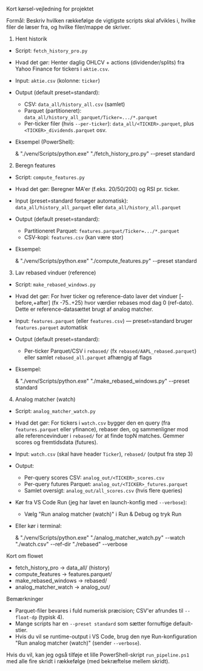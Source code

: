 Kort kørsel-vejledning for projektet

Formål: Beskriv hvilken rækkefølge de vigtigste scripts skal afvikles i, hvilke filer de læser fra, og hvilke filer/mappe de skriver.

1) Hent historik

- Script: `fetch_history_pro.py`
- Hvad det gør: Henter daglig OHLCV + actions (dividender/splits) fra Yahoo Finance for tickers i `aktie.csv`.
- Input: `aktie.csv` (kolonne: `ticker`)
- Output (default preset=standard):
  - CSV: `data_all/history_all.csv` (samlet)
  - Parquet (partitioneret): `data_all/history_all_parquet/Ticker=.../*.parquet`
  - Per-ticker filer (hvis `--per-ticker`): `data_all/<TICKER>.parquet`, plus `<TICKER>_dividends.parquet` osv.
- Eksempel (PowerShell):

  & "./venv/Scripts/python.exe" "./fetch_history_pro.py" --preset standard

2) Beregn features

- Script: `compute_features.py`
- Hvad det gør: Beregner MA'er (f.eks. 20/50/200) og RSI pr. ticker.
- Input (preset=standard forsøger automatisk): `data_all/history_all_parquet` eller `data_all/history_all.parquet`
- Output (default preset=standard):
  - Partitioneret Parquet: `features.parquet/Ticker=.../*.parquet`
  - CSV-kopi: `features.csv` (kan være stor)
- Eksempel:

  & "./venv/Scripts/python.exe" "./compute_features.py" --preset standard

3) Lav rebased vinduer (reference)

- Script: `make_rebased_windows.py`
- Hvad det gør: For hver ticker og reference-dato laver det vinduer [-before,+after] (fx -75..+25) hvor værdier rebases mod dag 0 (ref-dato). Dette er reference-datasættet brugt af analog matcher.
- Input: `features.parquet` (eller `features.csv`) — preset=standard bruger `features.parquet` automatisk
- Output (default preset=standard):
  - Per-ticker Parquet/CSV i `rebased/` (fx `rebased/AAPL_rebased.parquet`) eller samlet `rebased_all.parquet` afhængig af flags
- Eksempel:

  & "./venv/Scripts/python.exe" "./make_rebased_windows.py" --preset standard

4) Analog matcher (watch)

- Script: `analog_matcher_watch.py`
- Hvad det gør: For tickers i `watch.csv` bygger den en query (fra `features.parquet` eller yfinance), rebaser den, og sammenligner mod alle referencevinduer i `rebased/` for at finde topN matches. Gemmer scores og fremtidsdata (futures).
- Input: `watch.csv` (skal have header `Ticker`), `rebased/` (output fra step 3)
- Output:
  - Per-query scores CSV: `analog_out/<TICKER>_scores.csv`
  - Per-query futures Parquet: `analog_out/<TICKER>_futures.parquet`
  - Samlet oversigt: `analog_out/all_scores.csv` (hvis flere queries)
- Kør fra VS Code Run (jeg har lavet en launch-konfig med `--verbose`):
  - Vælg "Run analog matcher (watch)" i Run & Debug og tryk Run
- Eller kør i terminal:

  & "./venv/Scripts/python.exe" "./analog_matcher_watch.py" --watch "./watch.csv" --ref-dir "./rebased" --verbose

Kort om flowet

- fetch_history_pro -> data_all/ (history)
- compute_features -> features.parquet/
- make_rebased_windows -> rebased/
- analog_matcher_watch -> analog_out/

Bemærkninger

- Parquet-filer bevares i fuld numerisk præcision; CSV'er afrundes til `--float-dp` (typisk 4). 
- Mange scripts har en `--preset standard` som sætter fornuftige default-stier.
- Hvis du vil se runtime-output i VS Code, brug den nye Run-konfiguration "Run analog matcher (watch)" (sender `--verbose`).

Hvis du vil, kan jeg også tilføje et lille PowerShell-skript `run_pipeline.ps1` med alle fire skridt i rækkefølge (med bekræftelse mellem skridt).